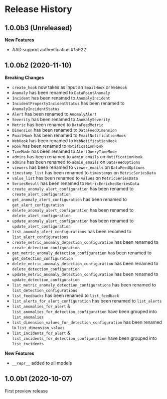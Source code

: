 # Release History

## 1.0.0b3 (Unreleased)

**New Features**

- AAD support authentication    #15922

## 1.0.0b2 (2020-11-10)

**Breaking Changes**

- `create_hook` now takes as input an `EmailHook` or `WebHook`
- `Anomaly` has been renamed to `DataPointAnomaly`
- `Incident` has been renamed to `AnomalyIncident`
- `IncidentPropertyIncidentStatus` has been renamed to `AnomalyIncidentStatus`
- `Alert` has been renamed to `AnomalyAlert`
- `Severity` has been renamed to `AnomalySeverity`
- `Metric` has been renamed to `DataFeedMetric`
- `Dimension` has been renamed to `DataFeedDimension`
- `EmailHook` has been renamed to `EmailNotificationHook`
- `WebHook` has been renamed to `WebNotificationHook`
- `Hook` has been renamed to `NotificationHook`
- `TimeMode` has been renamed to `AlertQueryTimeMode`
- `admins` has been renamed to `admin_emails` on `NotificationHook`
- `admins` has been renamed to `admin_emails` on `DataFeedOptions`
- `viewers` has been renamed to `viewer_emails` on `DataFeedOptions`
- `timestamp_list` has been renamed to `timestamps` on `MetricSeriesData`
- `value_list` has been renamed to `values` on `MetricSeriesData`
- `SeriesResult` has been renamed to `MetricEnrichedSeriesData`
- `create_anomaly_alert_configuration` has been renamed to `create_alert_configuration`
- `get_anomaly_alert_configuration` has been renamed to `get_alert_configuration`
- `delete_anomaly_alert_configuration` has been renamed to `delete_alert_configuration`
- `update_anomaly_alert_configuration` has been renamed to `update_alert_configuration`
- `list_anomaly_alert_configurations` has been renamed to `list_alert_configurations`
- `create_metric_anomaly_detection_configuration` has been renamed to `create_detection_configuration`
- `get_metric_anomaly_detection_configuration` has been renamed to `get_detection_configuration`
- `delete_metric_anomaly_detection_configuration` has been renamed to `delete_detection_configuration`
- `update_metric_anomaly_detection_configuration` has been renamed to `update_detection_configuration`
- `list_metric_anomaly_detection_configurations` has been renamed to `list_detection_configurations`
- `list_feedbacks` has been renamed to `list_feedback`
- `list_alerts_for_alert_configuration` has been renamed to `list_alerts`
- `list_anomalies_for_alert` & `list_anomalies_for_detection_configuration` have been grouped into `list_anomalies`
- `list_dimension_values_for_detection_configuration` has been renamed to `list_dimension_values`
- `list_incidents_for_alert` & `list_incidents_for_detection_configuration` have been grouped into `list_incidents`

**New Features**

- `__repr__` added to all models

## 1.0.0b1 (2020-10-07)

First preview release

